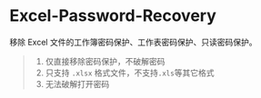 # Excel-Password-Recovery

移除 Excel 文件的工作簿密码保护、工作表密码保护、只读密码保护。

> 1. 仅直接移除密码保护，不破解密码
> 2. 只支持 `.xlsx` 格式文件，不支持`.xls`等其它格式
> 3. 无法破解打开密码
